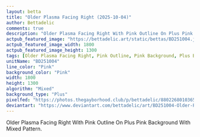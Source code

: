 ```yaml
---
layout: betta
title: "Older Plasma Facing Right (2025-10-04)"
author: Bettadelic
comments: true
description: "Older Plasma Facing Right With Pink Outline On Plus Pink Background With Mixed Pattern."
actpub_featured_image: "https://bettadelic.art/static/bettas/BD251004.jpg"
actpub_featured_image_width: 1800
actpub_featured_image_height: 1300
tags: [Older Plasma Facing Right, Pink Outline, Pink Background, Plus Background Pattern, Mixed Pattern, October 2025]
unitName: "BD251004"
line_color: "Pink"
background_color: "Pink"
width: 1800
height: 1300
algorithm: "Mixed"
background_type: "Plus"
pixelfed: "https://photos.thegayborhood.club/p/bettadelic/880226801036539451"
deviantart: "https://www.deviantart.com/bettadelic/art/BD251004-Older-Plasma-Facing-Right-2025-10-04-1249004040"
---
```


Older Plasma Facing Right With Pink Outline On Plus Pink Background With Mixed Pattern.
